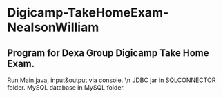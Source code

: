 # Digicamp-TakeHomeExam-NealsonWilliam
Program for Dexa Group Digicamp Take Home Exam.
----------------------------------------------------------
Run Main.java, input&output via console. \n
JDBC jar in SQLCONNECTOR folder.
MySQL database in MySQL folder.

